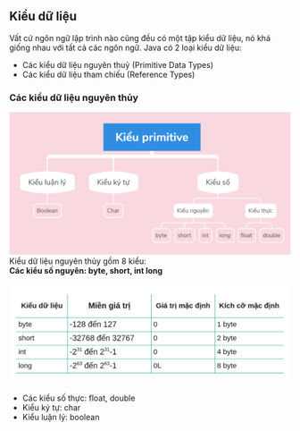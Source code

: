 ## Kiểu dữ liệu  
Vất cứ ngôn ngữ lập trình nào cũng đều có một tập kiểu dữ liệu, nó khá giống nhau với tất cả các ngôn ngữ.
Java có 2 loại kiểu dữ liệu: 
- Các kiểu dữ liệu nguyên thuỷ (Primitive Data Types)
- Các kiểu dữ liệu tham chiếu (Reference Types)

### Các kiểu dữ liệu nguyên thủy  

![image](../image/pririmitive_types.png)  
Kiểu dữ liệu nguyên thủy gồm 8 kiểu:  
**Các kiểu số nguyên: byte, short, int long**  

![image](../image/Kieu_so_nguyen.png)

- Các kiểu số thực: float, double
- Kiểu ký tự: char
- Kiểu luận lý: boolean